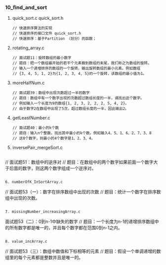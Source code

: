### 10_find_and_sort

1. quick_sort.c  quick_sort.h

   ```
   // 快速排序算法的实现
   // 快速排序的接口文件 quick_sort.h
   // 快速排序：基于Partition （划分）的函数；
   ```

2. rotating_array.c

   ```
   // 面试题11：旋转数组的最小数字
   // 题目：把一个数组最开始的若干个元素搬到数组的末尾，我们称之为数组的旋转。
   // 输入一个递增排序的数组的一个旋转，输出旋转数组的最小元素。例如数组
   // {3, 4, 5, 1, 2}为{1, 2, 3, 4, 5}的一个旋转，该数组的最小值为1。
   ```

3. moreHalfNum.c

   ```
   // 面试题39：数组中出现次数超过一半的数字
   // 题目：数组中有一个数字出现的次数超过数组长度的一半，请找出这个数字。
   // 例如输入一个长度为9的数组{1, 2, 3, 2, 2, 2, 5, 4, 2}。
   // 由于数字2在数组中出现了5次，超过数组长度的一半，因此输出2。
   ```

4. getLeastNumber.c

   ```
   // 面试题40：最小的k个数
   // 题目：输入n个整数，找出其中最小的k个数。例如输入4、5、1、6、2、7、3、8
   // 这8个数字，则最小的4个数字是1、2、3、4。
   ```

5. inversePair_mergeSort.c

   ```
// 面试题51：数组中的逆序对
// 题目：在数组中的两个数字如果前面一个数字大于后面的数字，则这两个数字组成一个逆序对。
   ```

6. numberOfK_InSortArray.c

   ```
// 面试题53（一）：数字在排序数组中出现的次数
// 题目：统计一个数字在排序数组中出现的次数。
   ```

7. missingNumber_increasingArray.c

   ```
   面试题53（二）：0到n-1中缺失的数字
    // 题目：一个长度为n-1的递增排序数组中的所有数字都是唯一的，并且每个数字都在范围0到n-1之内。
   ```

8. value_incArray.c

   ```
  // 面试题53（三）：数组中数值和下标相等的元素
    // 题目：假设一个单调递增的数组里的每个元素都是整数并且是唯一的。
   ```
